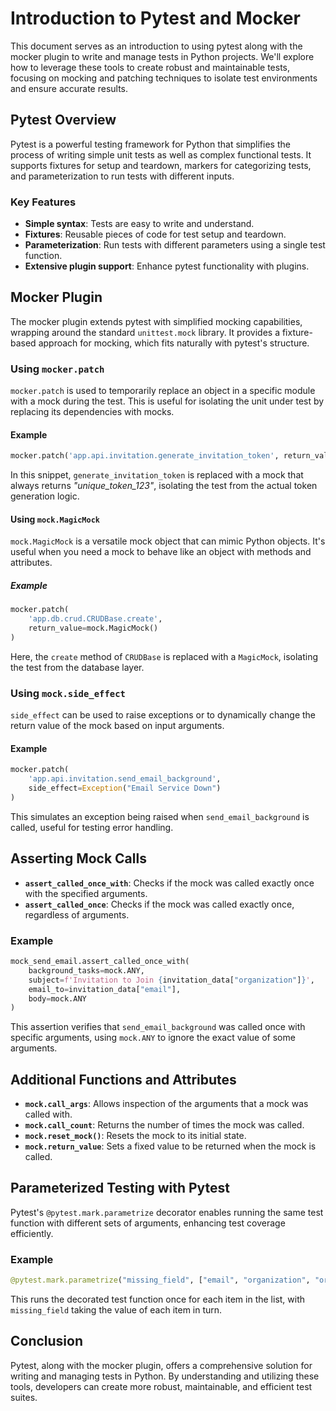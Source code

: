 # Introduction to Pytest and Mocker

This document serves as an introduction to using pytest along with the mocker plugin to write and manage tests in Python projects. We'll explore how to leverage these tools to create robust and maintainable tests, focusing on mocking and patching techniques to isolate test environments and ensure accurate results.

## Pytest Overview

Pytest is a powerful testing framework for Python that simplifies the process of writing simple unit tests as well as complex functional tests. It supports fixtures for setup and teardown, markers for categorizing tests, and parameterization to run tests with different inputs.

### Key Features

- **Simple syntax**: Tests are easy to write and understand.
- **Fixtures**: Reusable pieces of code for test setup and teardown.
- **Parameterization**: Run tests with different parameters using a single test function.
- **Extensive plugin support**: Enhance pytest functionality with plugins.

## Mocker Plugin

The mocker plugin extends pytest with simplified mocking capabilities, wrapping around the standard `unittest.mock` library. It provides a fixture-based approach for mocking, which fits naturally with pytest's structure.

### Using `mocker.patch`

`mocker.patch` is used to temporarily replace an object in a specific module with a mock during the test. This is useful for isolating the unit under test by replacing its dependencies with mocks.

#### Example

```python
mocker.patch('app.api.invitation.generate_invitation_token', return_value="unique_token_123")
```

In this snippet, `generate_invitation_token` is replaced with a mock that always returns *"unique_token_123"*, isolating the test from the actual token generation logic.

#### Using `mock.MagicMock`

`mock.MagicMock` is a versatile mock object that can mimic Python objects. It's useful when you need a mock to behave like an object with methods and attributes.

##### Example

```python
mocker.patch(
    'app.db.crud.CRUDBase.create',
    return_value=mock.MagicMock()
)
```

Here, the `create` method of `CRUDBase` is replaced with a `MagicMock`, isolating the test from the database layer.

### Using `mock.side_effect`

`side_effect` can be used to raise exceptions or to dynamically change the return value of the mock based on input arguments.

#### Example

```python
mocker.patch(
    'app.api.invitation.send_email_background',
    side_effect=Exception("Email Service Down")
)
```

This simulates an exception being raised when `send_email_background` is called, useful for testing error handling.

## Asserting Mock Calls

- **`assert_called_once_with`**: Checks if the mock was called exactly once with the specified arguments.
- **`assert_called_once`**: Checks if the mock was called exactly once, regardless of arguments.

### Example

```python
mock_send_email.assert_called_once_with(
    background_tasks=mock.ANY,
    subject=f'Invitation to Join {invitation_data["organization"]}',
    email_to=invitation_data["email"],
    body=mock.ANY
)
```

This assertion verifies that `send_email_background` was called once with specific arguments, using `mock.ANY` to ignore the exact value of some arguments.

## Additional Functions and Attributes

- **`mock.call_args`**: Allows inspection of the arguments that a mock was called with.
- **`mock.call_count`**: Returns the number of times the mock was called.
- **`mock.reset_mock()`**: Resets the mock to its initial state.
- **`mock.return_value`**: Sets a fixed value to be returned when the mock is called.

## Parameterized Testing with Pytest

Pytest's `@pytest.mark.parametrize` decorator enables running the same test function with different sets of arguments, enhancing test coverage efficiently.

### Example

```python
@pytest.mark.parametrize("missing_field", ["email", "organization", "organizational_role", "role"])
```

This runs the decorated test function once for each item in the list, with `missing_field` taking the value of each item in turn.

## Conclusion
Pytest, along with the mocker plugin, offers a comprehensive solution for writing and managing tests in Python. By understanding and utilizing these tools, developers can create more robust, maintainable, and efficient test suites.